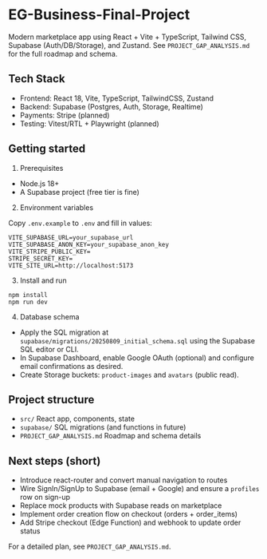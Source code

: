 # EG-Business-Final-Project

Modern marketplace app using React + Vite + TypeScript, Tailwind CSS, Supabase (Auth/DB/Storage), and Zustand. See `PROJECT_GAP_ANALYSIS.md` for the full roadmap and schema.

## Tech Stack

- Frontend: React 18, Vite, TypeScript, TailwindCSS, Zustand
- Backend: Supabase (Postgres, Auth, Storage, Realtime)
- Payments: Stripe (planned)
- Testing: Vitest/RTL + Playwright (planned)

## Getting started

1) Prerequisites

- Node.js 18+
- A Supabase project (free tier is fine)

2) Environment variables

Copy `.env.example` to `.env` and fill in values:

```
VITE_SUPABASE_URL=your_supabase_url
VITE_SUPABASE_ANON_KEY=your_supabase_anon_key
VITE_STRIPE_PUBLIC_KEY=
STRIPE_SECRET_KEY=
VITE_SITE_URL=http://localhost:5173
```

3) Install and run

```
npm install
npm run dev
```

4) Database schema

- Apply the SQL migration at `supabase/migrations/20250809_initial_schema.sql` using the Supabase SQL editor or CLI.
- In Supabase Dashboard, enable Google OAuth (optional) and configure email confirmations as desired.
- Create Storage buckets: `product-images` and `avatars` (public read).

## Project structure

- `src/` React app, components, state
- `supabase/` SQL migrations (and functions in future)
- `PROJECT_GAP_ANALYSIS.md` Roadmap and schema details

## Next steps (short)

- Introduce react-router and convert manual navigation to routes
- Wire SignIn/SignUp to Supabase (email + Google) and ensure a `profiles` row on sign-up
- Replace mock products with Supabase reads on marketplace
- Implement order creation flow on checkout (orders + order_items)
- Add Stripe checkout (Edge Function) and webhook to update order status

For a detailed plan, see `PROJECT_GAP_ANALYSIS.md`.
